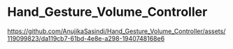 # Hand_Gesture_Volume_Controller


https://github.com/AnujikaSasindi/Hand_Gesture_Volume_Controller/assets/119099823/da119cb7-61bd-4e8e-a298-1940748168e6

